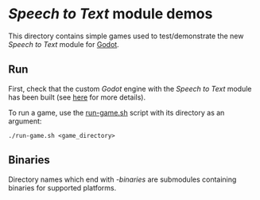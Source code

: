# *Speech to Text* module demos

This directory contains simple games used to test/demonstrate the new *Speech to
Text* module for [Godot][godot].

## Run

First, check that the custom *Godot* engine with the *Speech to Text* module has
been built (see [here](../godot/README.md) for more details).

To run a game, use the [run-game.sh](run-game.sh) script with its directory as an
argument:

    ./run-game.sh <game_directory>

[godot]: https://godotengine.org "Godot site"

## Binaries

Directory names which end with *-binaries* are submodules containing binaries for
supported platforms.
